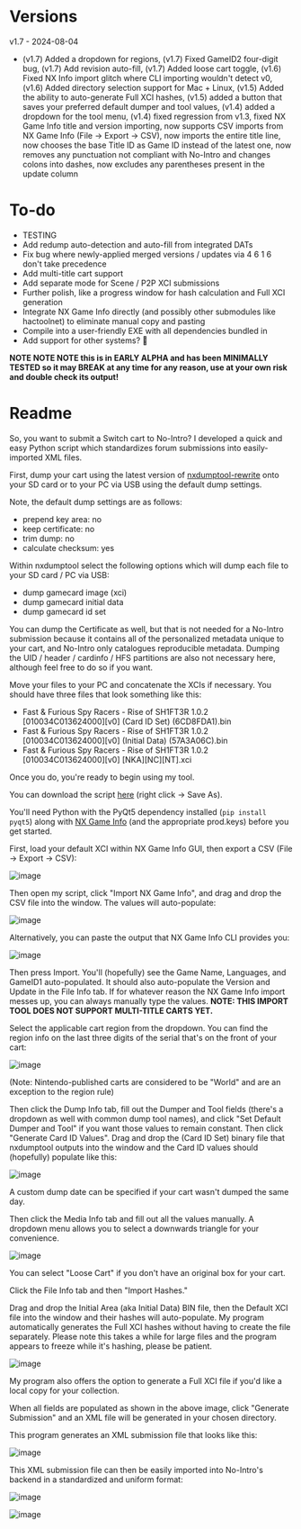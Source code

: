 # Versions

v1.7 - 2024-08-04
- (v1.7) Added a dropdown for regions, (v1.7) Fixed GameID2 four-digit bug, (v1.7) Add revision auto-fill, (v1.7) Added loose cart toggle, (v1.6) Fixed NX Info import glitch where CLI importing wouldn't detect v0, (v1.6) Added directory selection support for Mac + Linux, (v1.5) Added the ability to auto-generate Full XCI hashes, (v1.5) added a button that saves your preferred default dumper and tool values, (v1.4) added a dropdown for the tool menu, (v1.4) fixed regression from v1.3, fixed NX Game Info title and version importing, now supports CSV imports from NX Game Info (File -> Export -> CSV), now imports the entire title line, now chooses the base Title ID as Game ID instead of the latest one, now removes any punctuation not compliant with No-Intro and changes colons into dashes, now excludes any parentheses present in the update column

# To-do
- TESTING
- Add redump auto-detection and auto-fill from integrated DATs
- Fix bug where newly-applied merged versions / updates via 4 6 1 6 don't take precedence
- Add multi-title cart support
- Add separate mode for Scene / P2P XCI submissions
- Further polish, like a progress window for hash calculation and Full XCI generation
- Integrate NX Game Info directly (and possibly other submodules like hactoolnet) to eliminate manual copy and pasting
- Compile into a user-friendly EXE with all dependencies bundled in
- Add support for other systems? 👀

**NOTE NOTE NOTE this is in EARLY ALPHA and has been MINIMALLY TESTED so it may BREAK at any time for any reason, use at your own risk and double check its output!**

# Readme

So, you want to submit a Switch cart to No-Intro? I developed a quick and easy Python script which standardizes forum submissions into easily-imported XML files.

First, dump your cart using the latest version of [nxdumptool-rewrite](https://github.com/DarkMatterCore/nxdumptool/releases) onto your SD card or to your PC via USB using the default dump settings.

Note, the default dump settings are as follows:
- prepend key area: no
- keep certificate: no
- trim dump: no
- calculate checksum: yes

Within nxdumptool select the following options which will dump each file to your SD card / PC via USB:
- dump gamecard image (xci)
- dump gamecard initial data
- dump gamecard id set

You can dump the Certificate as well, but that is not needed for a No-Intro submission because it contains all of the personalized metadata unique to your cart, and No-Intro only catalogues reproducible metadata. Dumping the UID / header / cardinfo / HFS partitions are also not necessary here, although feel free to do so if you want.

Move your files to your PC and concatenate the XCIs if necessary. You should have three files that look something like this:

- Fast & Furious Spy Racers - Rise of SH1FT3R 1.0.2 [010034C013624000][v0] (Card ID Set) (6CD8FDA1).bin
- Fast & Furious Spy Racers - Rise of SH1FT3R 1.0.2 [010034C013624000][v0] (Initial Data) (57A3A06C).bin
- Fast & Furious Spy Racers - Rise of SH1FT3R 1.0.2 [010034C013624000][v0] [NKA][NC][NT].xci

Once you do, you're ready to begin using my tool.

You can download the script [here](https://raw.githubusercontent.com/rarenight/No-Intro-Switch-Cart-Submission-Tool/main/no-intro-switch-cart-submission-tool-v1.7.py) (right click -> Save As).

You'll need Python with the PyQt5 dependency installed (`pip install pyqt5`) along with [NX Game Info](https://github.com/garoxas/NX_Game_Info) (and the appropriate prod.keys) before you get started.

First, load your default XCI within NX Game Info GUI, then export a CSV (File -> Export -> CSV):

![image](https://github.com/user-attachments/assets/a3a6c27b-e37a-4e9e-91f9-8f62a7ac1baf)

Then open my script, click "Import NX Game Info", and drag and drop the CSV file into the window. The values will auto-populate:

![image](https://github.com/user-attachments/assets/ad434219-3349-4a22-8966-47e89f11be36)

Alternatively, you can paste the output that NX Game Info CLI provides you:

![image](https://github.com/user-attachments/assets/c1493961-dd18-4d60-886a-47601ef1e932)

Then press Import. You'll (hopefully) see the Game Name, Languages, and GameID1 auto-populated. It should also auto-populate the Version and Update in the File Info tab. If for whatever reason the NX Game Info import messes up, you can always manually type the values. **NOTE: THIS IMPORT TOOL DOES NOT SUPPORT MULTI-TITLE CARTS YET.**

Select the applicable cart region from the dropdown. You can find the region info on the last three digits of the serial that's on the front of your cart:

![image](https://github.com/user-attachments/assets/bbaa4a87-ec5f-47bd-a94c-ea2f3c24649c)

(Note: Nintendo-published carts are considered to be "World" and are an exception to the region rule)

Then click the Dump Info tab, fill out the Dumper and Tool fields (there's a dropdown as well with common dump tool names), and click "Set Default Dumper and Tool" if you want those values to remain constant. Then click "Generate Card ID Values". Drag and drop the (Card ID Set) binary file that nxdumptool outputs into the window and the Card ID values should (hopefully) populate like this:

![image](https://github.com/user-attachments/assets/87d25a1c-eeed-4de6-8fd6-ab91384fecaa)

A custom dump date can be specified if your cart wasn't dumped the same day.

Then click the Media Info tab and fill out all the values manually. A dropdown menu allows you to select a downwards triangle for your convenience.

![image](https://github.com/user-attachments/assets/c1d22de7-c48e-46b9-acdc-3e81568afc3f)

You can select "Loose Cart" if you don't have an original box for your cart.

Click the File Info tab and then "Import Hashes."

Drag and drop the Initial Area (aka Initial Data) BIN file, then the Default XCI file into the window and their hashes will auto-populate. My program automatically generates the Full XCI hashes without having to create the file separately. Please note this takes a while for large files and the program appears to freeze while it's hashing, please be patient.

![image](https://github.com/user-attachments/assets/06d1f20d-5180-41cd-a3f9-7a1ef9bddcd0)

My program also offers the option to generate a Full XCI file if you'd like a local copy for your collection.

When all fields are populated as shown in the above image, click "Generate Submission" and an XML file will be generated in your chosen directory.

This program generates an XML submission file that looks like this:

![image](https://github.com/user-attachments/assets/6ba5ca81-21ae-453f-a038-6c76ca7620f4)

This XML submission file can then be easily imported into No-Intro's backend in a standardized and uniform format:

![image](https://github.com/user-attachments/assets/6fccc898-132a-4b50-81e0-5187a5e6edf8)

![image](https://github.com/user-attachments/assets/2fc094fa-6c12-4580-b9ac-3f22d6476cdf)
